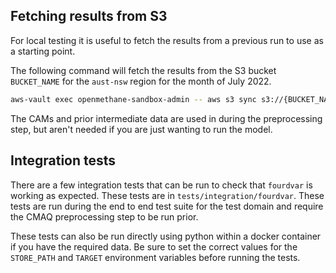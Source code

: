 ## Fetching results from S3

For local testing it is useful to fetch the results from a previous run to use as a starting point.

The following command will fetch the results from the S3 bucket `BUCKET_NAME` for the `aust-nsw` region for the month of July 2022.

```bash
aws-vault exec openmethane-sandbox-admin -- aws s3 sync s3://{BUCKET_NAME}/aust-nsw/monthly/2022/07 data/aust-nsw/monthly/2022/07 --exclude 'prior/intermediates/*' --exclude 'cams/*'
```

The CAMs and prior intermediate data are used in during the preprocessing step, but aren't needed if you are just wanting to run the model.


## Integration tests

There are a few integration tests that can be run to check that `fourdvar` is working as expected. 
These tests are in `tests/integration/fourdvar`.
These tests are run during the end to end test suite for the test domain and require the CMAQ preprocessing step to be run prior.

These tests can also be run directly using python within a docker container if you have the required data. 
Be sure to set the correct values for the  `STORE_PATH` and `TARGET` environment variables before running the tests.
